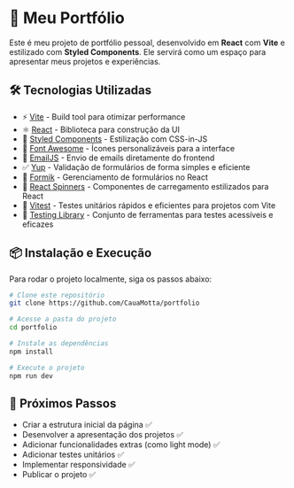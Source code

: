 # 🚀 Meu Portfólio

Este é meu projeto de portfólio pessoal, desenvolvido em **React** com **Vite** e estilizado com **Styled Components**. Ele servirá como um espaço para apresentar meus projetos e experiências.

## 🛠️ Tecnologias Utilizadas

- ⚡ [Vite](https://vitejs.dev/) - Build tool para otimizar performance
- ⚛️ [React](https://react.dev/) - Biblioteca para construção da UI
- 💅 [Styled Components](https://styled-components.com/) - Estilização com CSS-in-JS
- 🎨 [Font Awesome](https://fontawesome.com/) - Ícones personalizáveis para a interface
- 📩 [EmailJS](https://www.emailjs.com/) - Envio de emails diretamente do frontend
- ✅ [Yup](https://github.com/jquense/yup) - Validação de formulários de forma simples e eficiente
- 📝 [Formik](https://formik.org/) - Gerenciamento de formulários no React
- 🔄 [React Spinners](https://www.davidhu.io/react-spinners/) - Componentes de carregamento estilizados para React
- 🧪 [Vitest](https://vitest.dev/) - Testes unitários rápidos e eficientes para projetos com Vite
- 🧩 [Testing Library](https://testing-library.com/) - Conjunto de ferramentas para testes acessíveis e eficazes

## 📦 Instalação e Execução

Para rodar o projeto localmente, siga os passos abaixo:

```sh
# Clone este repositório
git clone https://github.com/CauaMotta/portfolio

# Acesse a pasta do projeto
cd portfolio

# Instale as dependências
npm install

# Execute o projeto
npm run dev
```

## 🚧 Próximos Passos

- Criar a estrutura inicial da página ✅
- Desenvolver a apresentação dos projetos ✅
- Adicionar funcionalidades extras (como light mode) ✅
- Adicionar testes unitários ✅
- Implementar responsividade ✅
- Publicar o projeto ✅
